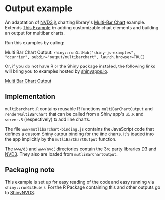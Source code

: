 # Output example

An adaptation of [NVD3.js](http://nv3d.org/) charting library's [Multi-Bar Chart](http://nvd3.org/ghpages/multibar.html) example. Extends [This Example](http://github.com/jcheng5/shiny-js-examples) by adding customizable chart elements and building an output for multibar charts. 

Run this examples by calling:

Multi Bar Chart Output:
`shiny::runGitHub("shiny-js-examples", "dcurrier", subdir="output/multibarchart", launch.browser=TRUE)`

Or, if you do not have R or the Shiny package installed, the following links will bring you to examples hosted by [shinyapps.io](http://www.shinyapps.io).

[Multi Bar Chart Output](http://dcurrier.shinyapps.io/shiny-js-multibarchart)



## Implementation

`multibarchart.R` contains reusable R functions `multiBarChartOutput` and `renderMultiBarChart` that can be called from a Shiny app's `ui.R` and `server.R` (respectively) to add line charts.

The file `www/mutlibarchart-binding.js` contains the JavaScript code that defines a custom Shiny output binding for the line charts. It's loaded into the app implicitly by the `mutliBarChartOutput` function.

The `www/d3` and `www/nvd3` directories contain the 3rd party libraries [D3](http://d3js.org/) and [NVD3](http://nvd3.org/). They also are loaded from `mutliBarChartOutput`.


## Packaging note

This example is set up for easy reading of the code and easy running via `shiny::runGitHub()`.  For the R Package containing this and other outputs go to [ShinyNVD3](http://github.com/dcurrier/ShinyNVD3).
